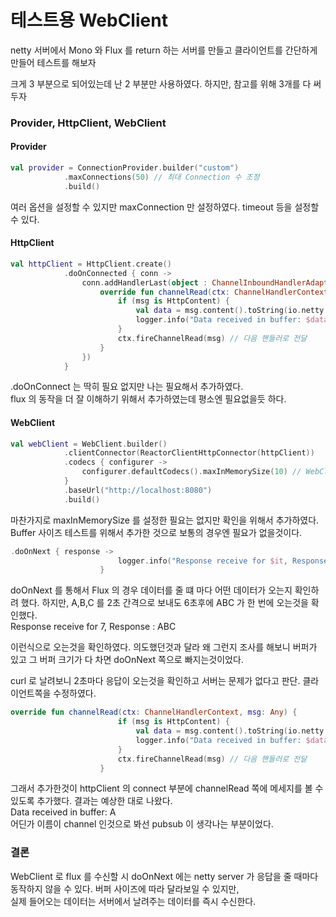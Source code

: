 # 테스트용 WebClient

netty 서버에서 Mono 와 Flux 를 return 하는 서버를 만들고 클라이언트를 간단하게 만들어 테스트를 해보자

크게 3 부분으로 되어있는데 난 2 부분만 사용하였다. 하지만, 참고를 위해 3개를 다 써두자

### Provider, HttpClient, WebClient

#### Provider

```kotlin
val provider = ConnectionProvider.builder("custom")
            .maxConnections(50) // 최대 Connection 수 조정
            .build()
```

여러 옵션을 설정할 수 있지만 maxConnection 만 설정하였다. timeout 등을 설정할 수 있다.

#### HttpClient

```kotlin
val httpClient = HttpClient.create()
            .doOnConnected { conn ->
                conn.addHandlerLast(object : ChannelInboundHandlerAdapter() {
                    override fun channelRead(ctx: ChannelHandlerContext, msg: Any) {
                        if (msg is HttpContent) {
                            val data = msg.content().toString(io.netty.util.CharsetUtil.UTF_8)
                            logger.info("Data received in buffer: $data")
                        }
                        ctx.fireChannelRead(msg) // 다음 핸들러로 전달
                    }
                })
            }
```

.doOnConnect 는 딱히 필요 없지만 나는 필요해서 추가하였다.\
flux 의 동작을 더 잘 이해하기 위해서 추가하였는데 평소엔 필요없을듯 하다.

#### WebClient
```kotlin
val webClient = WebClient.builder()
            .clientConnector(ReactorClientHttpConnector(httpClient))
            .codecs { configurer ->
                configurer.defaultCodecs().maxInMemorySize(10) // WebClient 의 버퍼 크기 조정
            }
            .baseUrl("http://localhost:8080")
            .build()
```

마찬가지로 maxInMemorySize 를 설정한 필요는 없지만 확인을 위해서 추가하였다.
Buffer 사이즈 테스트를 위해서 추가한 것으로 보통의 경우엔 필요가 없을것이다.

```kotlin
.doOnNext { response ->
                        logger.info("Response receive for $it, Response : $response Thread : ${Thread.currentThread()} time : ${System.currentTimeMillis()}")
                    }
```
doOnNext 를 통해서 Flux 의 경우 데이터를 줄 떄 마다 어떤 데이터가 오는지 확인하려 했다. 하지만, A,B,C 를 2초 간격으로 보내도 6초후에 ABC 가 한 번에 오는것을 확인했다.
\
Response receive for 7, Response : ABC

이런식으로 오는것을 확인하였다. 의도했던것과 달라 왜 그런지 조사를 해보니 버퍼가 있고 그 버퍼 크기가 다 차면 doOnNext 쪽으로 빠지는것이었다.

curl 로 날려보니 2초마다 응답이 오는것을 확인하고 서버는 문제가 없다고 판단. 클라이언트쪽을 수정하였다.

```kotlin
override fun channelRead(ctx: ChannelHandlerContext, msg: Any) {
                        if (msg is HttpContent) {
                            val data = msg.content().toString(io.netty.util.CharsetUtil.UTF_8)
                            logger.info("Data received in buffer: $data")
                        }
                        ctx.fireChannelRead(msg) // 다음 핸들러로 전달
                    }
```

그래서 추가한것이 httpClient 의 connect 부분에 channelRead 쪽에 메세지를 볼 수 있도록 추가했다. 결과는 예상한 대로 나왔다.\
Data received in buffer: A \
어딘가 이름이 channel 인것으로 봐선 pubsub 이 생각나는 부분이었다.

### 결론

WebClient 로 flux 를 수신할 시 doOnNext 에는 netty server 가 응답을 줄 때마다 동작하지 않을 수 있다. 버퍼 사이즈에 따라 달라보일 수 있지만, \
실제 들어오는 데이터는 서버에서 날려주는 데이터를 즉시 수신한다.
